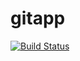 # gitapp
[![Build Status](https://naviddarvishbeygi07.visualstudio.com/AgileProject/_apis/build/status%2FDevops202410.gitapp?branchName=main)](https://naviddarvishbeygi07.visualstudio.com/AgileProject/_build/latest?definitionId=3&branchName=main)
